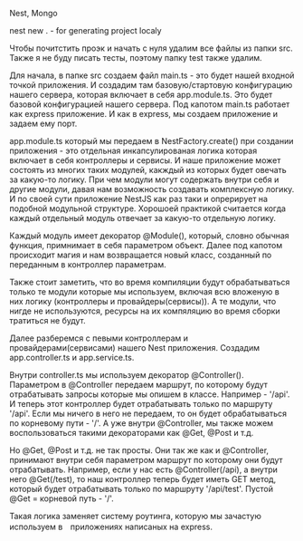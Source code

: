Nest, Mongo 

nest new . - for generating project localy

Чтобы почитстить проэк и начать с нуля удалим все файлы из папки src. Также я не буду писать тесты, поэтому папку test также удалим.

Для начала, в папке src создаем файл main.ts - это будет нашей входной точкой приложения. И создадим там базовую/стартовую конфигурацию нашего сервера, которая включает в себя app.module.ts. Это будет базовой конфигурацией нашего сервера. Под капотом main.ts работает как express приложение. И как в express, мы создаем приложение и задаем ему порт.

app.module.ts который мы передаем в NestFactory.create() при создании приложения - это отдельная инкапсулированая логика которая включает в себя контроллеры и сервисы. И наше приложение может состоять из многих таких модулей, какждый из которых будет овечать за какую-то логику. При чем модули могут содержать внутри себя и другие модули, давая нам возможность создавать комплексную логику. И по своей сути приложение NestJS как раз таки и опрерирует на подобной модульной структуре. Хорошоей практикой считается когда каждый отдельный модуль отвечает за какую-то отдельную логику.

Каждый модуль имеет декоратор @Module(), который, словно обычная функция, примнимает в себя параметром объект. Далее под капотом происходит магия и нам возвращается новый класс, созданный по переданным в контроллер параметрам.

Также стоит заметить, что во время компиляции будут обрабатываться только те модули которые мы используем, включая всю вложеную в них логику (контроллеры и провайдеры(сервисы)). А те модули, что нигде не используются, ресурсы на их компяляцию во время сборки тратиться не будут.

Далее разберемся с певыми контроллерам и провайдерами(сервисами) нашего Nest приложения. Создадим app.controller.ts и app.service.ts.

Внутри controller.ts мы используем декоратор @Controller(). Параметром в @Controller передаем маршрут, по которому будут отрабатывать запросы которые мы опишем в классе. Например - '/api'. И теперь этот контроллер будет отрабатывать только по маршруту '/api'. Если мы ничего в него не передаем, то он будет обрабатываться по корневому пути - '/'. А уже внутри @Controller, мы также можем воспользоваться такими декораторами как @Get, @Post и т.д.

Но @Get, @Post и т.д. не так просты. Они так же как и @Controller, принимают внутри себя параметром маршрут по которому они будут отрабатывать. Например, если у нас есть @Controller(/api), а внутри него @Get(/test), то наш контроллер теперь будет иметь GET метод, который будет отрабатывать только по маршруту '/api/test'. Пустой @Get = корневой путь - '/'.

Такая логика заменяет систему роутинга, которую мы зачастую используем в　приложениях написаных на express.